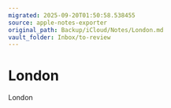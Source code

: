 ```yaml
---
migrated: 2025-09-20T01:50:58.538455
source: apple-notes-exporter
original_path: Backup/iCloud/Notes/London.md
vault_folder: Inbox/to-review
---
```

# London

London


